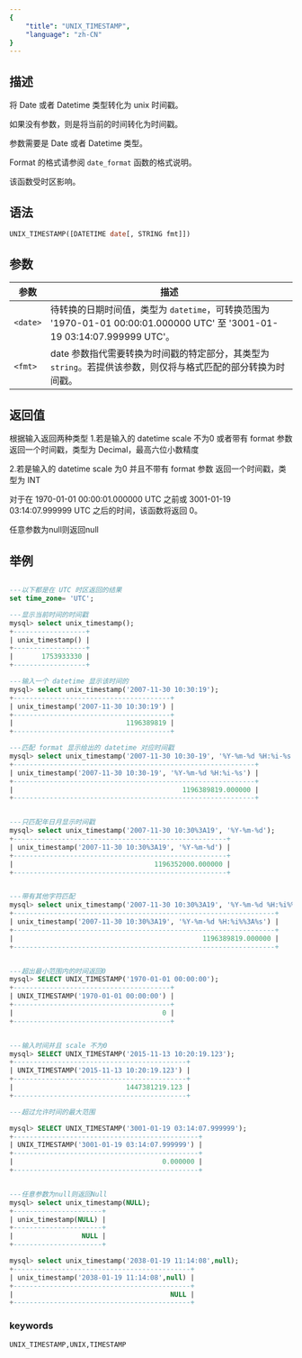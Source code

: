 ```yaml
---
{
    "title": "UNIX_TIMESTAMP",
    "language": "zh-CN"
}
---
```


## 描述

将 Date 或者 Datetime 类型转化为 unix 时间戳。

如果没有参数，则是将当前的时间转化为时间戳。

参数需要是 Date 或者 Datetime 类型。

Format 的格式请参阅 `date_format` 函数的格式说明。

该函数受时区影响。

## 语法

```sql
UNIX_TIMESTAMP([DATETIME date[, STRING fmt]])

```

## 参数

| 参数 | 描述 |
| -- | -- | 
| `<date>` | 待转换的日期时间值，类型为 `datetime`，可转换范围为 '1970-01-01 00:00:01.000000 UTC' 至 '3001-01-19 03:14:07.999999 UTC'。|
| `<fmt>` | date 参数指代需要转换为时间戳的特定部分，其类型为 `string`。若提供该参数，则仅将与格式匹配的部分转换为时间戳。 |

## 返回值
根据输入返回两种类型
1.若是输入的 datetime scale 不为0 或者带有 format 参数
返回一个时间戳，类型为 Decimal，最高六位小数精度

2.若是输入的 datetime scale 为0 并且不带有 format 参数
返回一个时间戳，类型为 INT

对于在 1970-01-01 00:00:01.000000 UTC 之前或 3001-01-19 03:14:07.999999 UTC 之后的时间，该函数将返回 0。

任意参数为null则返回null

## 举例

```sql

---以下都是在 UTC 时区返回的结果
set time_zone= 'UTC';

---显示当前时间的时间戳
mysql> select unix_timestamp();
+------------------+
| unix_timestamp() |
+------------------+
|       1753933330 |
+------------------+

---输入一个 datetime 显示该时间的
mysql> select unix_timestamp('2007-11-30 10:30:19');
+---------------------------------------+
| unix_timestamp('2007-11-30 10:30:19') |
+---------------------------------------+
|                            1196389819 |
+---------------------------------------+

---匹配 format 显示给出的 datetime 对应时间戳
mysql> select unix_timestamp('2007-11-30 10:30-19', '%Y-%m-%d %H:%i-%s');
+------------------------------------------------------------+
| unix_timestamp('2007-11-30 10:30-19', '%Y-%m-%d %H:%i-%s') |
+------------------------------------------------------------+
|                                          1196389819.000000 |
+------------------------------------------------------------+


---只匹配年日月显示时间戳
mysql> select unix_timestamp('2007-11-30 10:30%3A19', '%Y-%m-%d');
+-----------------------------------------------------+
| unix_timestamp('2007-11-30 10:30%3A19', '%Y-%m-%d') |
+-----------------------------------------------------+
|                                   1196352000.000000 |
+-----------------------------------------------------+


---带有其他字符匹配
mysql> select unix_timestamp('2007-11-30 10:30%3A19', '%Y-%m-%d %H:%i%%3A%s');
+-----------------------------------------------------------------+
| unix_timestamp('2007-11-30 10:30%3A19', '%Y-%m-%d %H:%i%%3A%s') |
+-----------------------------------------------------------------+
|                                               1196389819.000000 |
+-----------------------------------------------------------------+


---超出最小范围内的时间返回0
mysql> SELECT UNIX_TIMESTAMP('1970-01-01 00:00:00');
+---------------------------------------+
| UNIX_TIMESTAMP('1970-01-01 00:00:00') |
+---------------------------------------+
|                                     0 |
+---------------------------------------+


---输入时间并且 scale 不为0
mysql> SELECT UNIX_TIMESTAMP('2015-11-13 10:20:19.123');
+-------------------------------------------+
| UNIX_TIMESTAMP('2015-11-13 10:20:19.123') |
+-------------------------------------------+
|                            1447381219.123 |
+-------------------------------------------+

---超过允许时间的最大范围

mysql> SELECT UNIX_TIMESTAMP('3001-01-19 03:14:07.999999');
+----------------------------------------------+
| UNIX_TIMESTAMP('3001-01-19 03:14:07.999999') |
+----------------------------------------------+
|                                     0.000000 |
+----------------------------------------------+


---任意参数为null则返回Null
mysql> select unix_timestamp(NULL);
+----------------------+
| unix_timestamp(NULL) |
+----------------------+
|                 NULL |
+----------------------+

mysql> select unix_timestamp('2038-01-19 11:14:08',null);
+--------------------------------------------+
| unix_timestamp('2038-01-19 11:14:08',null) |
+--------------------------------------------+
|                                       NULL |
+--------------------------------------------+

```

### keywords

    UNIX_TIMESTAMP,UNIX,TIMESTAMP
